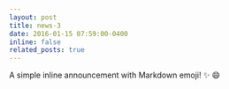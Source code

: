 ```yaml
---
layout: post
title: news-3
date: 2016-01-15 07:59:00-0400
inline: false
related_posts: true
---
```


A simple inline announcement with Markdown emoji! :sparkles: :smile:
